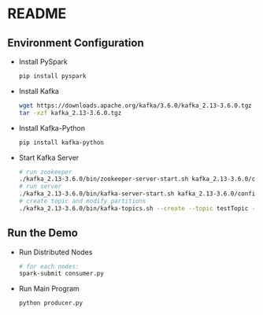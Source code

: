 # README #
## Environment Configuration ##
* Install PySpark
    ```bash
    pip install pyspark
    ```
* Install Kafka
    ```bash
    wget https://downloads.apache.org/kafka/3.6.0/kafka_2.13-3.6.0.tgz
    tar -xzf kafka_2.13-3.6.0.tgz
    ```
* Install Kafka-Python
    ```bash
    pip install kafka-python
    ```
* Start Kafka Server
    ```bash
    # run zookeeper
    ./kafka_2.13-3.6.0/bin/zookeeper-server-start.sh kafka_2.13-3.6.0/config/zookeeper.properties
    # run server
    ./kafka_2.13-3.6.0/bin/kafka-server-start.sh kafka_2.13-3.6.0/config/server.properties
    # create topic and modify partitions
    ./kafka_2.13-3.6.0/bin/kafka-topics.sh --create --topic testTopic --partitions [NUM_OF_NODES] --replication-factor 1 --bootstrap-server localhost:9092
    ```
## Run the Demo ##
* Run Distributed Nodes
    ```bash
    # for each nodes:
    spark-submit consumer.py
    ```
* Run Main Program
    ```bash
    python producer.py
    ```
